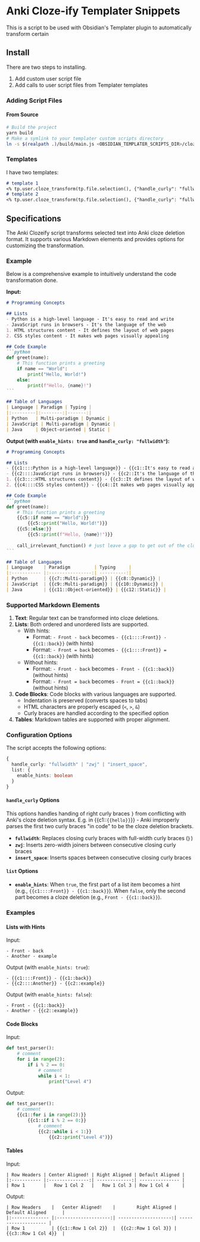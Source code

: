 # Anki Cloze-ify Templater Snippets
This is a script to be used with Obsidian's Templater plugin to automatically transform certain 

## Install
There are two steps to installing.
1. Add custom user script file
2. Add calls to user script files from Templater templates
### Adding Script Files
#### From Source
```bash
# Build the project
yarn build
# Make a symlink to your templater custom scripts directory
ln -s $(realpath .)/build/main.js <OBSIDIAN_TEMPLATER_SCRIPTS_DIR>/cloze_transform.js
```

### Templates
I have two templates:

```markdown
# template 1
<% tp.user.cloze_transform(tp.file.selection(), {"handle_curly": "fullwidth", "list": {"enable_hints": true}}) %>
# template 2
<% tp.user.cloze_transform(tp.file.selection(), {"handle_curly": "fullwidth", "list": {"enable_hints": false}}) %>
```

## Specifications

The Anki Clozeify script transforms selected text into Anki cloze deletion format. It supports various Markdown elements and provides options for customizing the transformation.

### Example

Below is a comprehensive example to intuitively understand the code transformation done.

**Input:**
````markdown
# Programming Concepts

## Lists
- Python is a high-level language - It's easy to read and write
- JavaScript runs in browsers - It's the language of the web
1. HTML structures content - It defines the layout of web pages
2. CSS styles content - It makes web pages visually appealing

## Code Example
```python
def greet(name):
    # This function prints a greeting
    if name == "World":
        print("Hello, World!")
    else:
        print(f"Hello, {name}!")
```

## Table of Languages
| Language | Paradigm | Typing |
|:---------|:--------:|-------:|
| Python   | Multi-paradigm | Dynamic |
| JavaScript | Multi-paradigm | Dynamic |
| Java     | Object-oriented | Static |
````

**Output (with `enable_hints: true` and `handle_curly: "fullwidth"`):**
````markdown
# Programming Concepts

## Lists
- {{c1::::Python is a high-level language}} - {{c1::It's easy to read and write}}
- {{c2::::JavaScript runs in browsers}} - {{c2::It's the language of the web}}
1. {{c3::::HTML structures content}} - {{c3::It defines the layout of web pages}}
2. {{c4::::CSS styles content}} - {{c4::It makes web pages visually appealing}}

## Code Example
```python
def greet(name):
    # This function prints a greeting
    {{c5::if name == "World":}}
        {{c5::print("Hello, World!")}}
    {{c5::else:}}
        {{c5::print(f"Hello, {name}!")}}
    
    call_irrelevant_function() # just leave a gap to get out of the cloze
```

## Table of Languages
| Language    | Paradigm         | Typing     |
|:----------- |:----------------:| ----------:|
| Python      | {{c7::Multi-paradigm}} | {{c8::Dynamic}} |
| JavaScript  | {{c9::Multi-paradigm}} | {{c10::Dynamic}} |
| Java        | {{c11::Object-oriented}} | {{c12::Static}} |
````

### Supported Markdown Elements

1. **Text**: Regular text can be transformed into cloze deletions.
2. **Lists**: Both ordered and unordered lists are supported.
   - With hints:
     - Format: `- Front - back` becomes `- {{c1::::Front}} - {{c1::back}}` (with hints)
     - Format: `- Front = back` becomes `- {{c1::::Front}} = {{c1::back}}` (with hints)
   - Without hints:
     - Format: `- Front - back` becomes `- Front - {{c1::back}}` (without hints)
     - Format: `- Front = back` becomes `- Front = {{c1::back}}` (without hints)
3. **Code Blocks**: Code blocks with various languages are supported.
   - Indentation is preserved (converts spaces to tabs)
   - HTML characters are properly escaped (`<`, `>`, `&`)
   - Curly braces are handled according to the specified option
4. **Tables**: Markdown tables are supported with proper alignment.

### Configuration Options

The script accepts the following options:

```typescript
{
  handle_curly: "fullwidth" | "zwj" | "insert_space",
  list: {
    enable_hints: boolean
  }
}
```

#### `handle_curly` Options
This options handles handing of right curly braces `}` from conflicting with Anki's cloze deletion syntax. E.g. in {{c1::`{{hello}}`}} - Anki improperly parses the first two curly braces "in code" to be the cloze deletion brackets.

- **`fullwidth`**: Replaces closing curly braces with full-width curly braces (｝)
- **`zwj`**: Inserts zero-width joiners between consecutive closing curly braces
- **`insert_space`**: Inserts spaces between consecutive closing curly braces

#### `list` Options

- **`enable_hints`**: When `true`, the first part of a list item becomes a hint (e.g., `{{c1::::Front}} - {{c1::back}}`). When `false`, only the second part becomes a cloze deletion (e.g., `Front - {{c1::back}}`).

### Examples

#### Lists with Hints

Input:
```
- Front - back
- Another - example
```

Output (with `enable_hints: true`):
```
- {{c1::::Front}} - {{c1::back}}
- {{c2::::Another}} - {{c2::example}}
```

Output (with `enable_hints: false`):
```
- Front - {{c1::back}}
- Another - {{c2::example}}
```

#### Code Blocks

Input:
```python
def test_parser():
    # comment
    for i in range(2):
        if i % 2 == 0:
            # comment
            while i < 1:
                print("Level 4")
```

Output:
```python
def test_parser():
    # comment
    {{c1::for i in range(2):}}
        {{c1::if i % 2 == 0:}}
            # comment
            {{c2::while i < 1:}}
                {{c2::print("Level 4")}}
```

#### Tables

Input:
```
| Row Headers | Center Aligned! | Right Aligned | Default Aligned |
|:----------- |:---------------:| -------------:| --------------- |
| Row 1       |   Row 1 Col 2   |   Row 1 Col 3 | Row 1 Col 4     |
```

Output:
```
| Row Headers    |   Center Aligned!    |        Right Aligned | Default Aligned      |
|:-------------- |:--------------------:| --------------------:| -------------------- |
| Row 1          | {{c1::Row 1 Col 2}}  |  {{c2::Row 1 Col 3}} | {{c3::Row 1 Col 4}}  |
```



